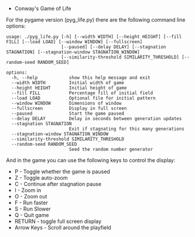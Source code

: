 * Conway's Game of Life

For the pygame version (pyg_life.py) there are the following command line options:
```
usage: ./pyg_life.py [-h] [--width WIDTH] [--height HEIGHT] [--fill FILL] [--load LOAD] [--window WINDOW] [--fullscreen]
                     [--paused] [--delay DELAY] [--stagnation STAGNATION] [--stagnation-window STAGNATION_WINDOW]
                     [--similarity-threshold SIMILARITY_THRESHOLD] [--random-seed RANDOM_SEED]

options:
  -h, --help            show this help message and exit
  --width WIDTH         Initial width of game
  --height HEIGHT       Initial height of game
  --fill FILL           Percentage fill of initial field
  --load LOAD           Optional file for initial pattern
  --window WINDOW       Dimensions of window
  --fullscreen          Display in full screen
  --paused              Start the game paused
  --delay DELAY         Delay in seconds between generation updates
  --stagnation STAGNATION
                        Exit if stagnating for this many generations
  --stagnation-window STAGNATION_WINDOW
  --similarity-threshold SIMILARITY_THRESHOLD
  --random-seed RANDOM_SEED
                        Seed the random number generator
```

And in the game you can use the following keys to control the display:

* P - Toggle whether the game is paused
* Z - Toggle auto-zoom
* C - Continue after stagnation pause
* I - Zoom in
* O - Zoom out
* F - Run faster
* S - Run Slower
* Q - Quit game
* RETURN - toggle full screen display
* Arrow Keys - Scroll around the playfield

